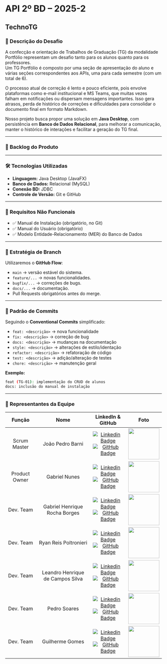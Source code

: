 # API 2º BD – 2025-2  
## TechnoTG  

### 📌 Descrição do Desafio
A confecção e orientação de Trabalhos de Graduação (TG) da modalidade Portfólio representam um desafio tanto para os alunos quanto para os professores.  
Um TG Portfólio é composto por uma seção de apresentação do aluno e várias seções correspondentes aos APIs, uma para cada semestre (com um total de 6).  

O processo atual de correção é lento e pouco eficiente, pois envolve plataformas como e-mail institucional e MS Teams, que muitas vezes falham em notificações ou dispersam mensagens importantes. Isso gera atrasos, perda de histórico de correções e dificuldades para consolidar o documento final em formato Markdown.  

Nosso projeto busca propor uma solução em **Java Desktop**, com persistência em **Banco de Dados Relacional**, para melhorar a comunicação, manter o histórico de interações e facilitar a geração do TG final.  

---

### 📶 Backlog do Produto


---

### 🛠️ Tecnologias Utilizadas
- **Linguagem:** Java Desktop (JavaFX)  
- **Banco de Dados:** Relacional (MySQL)  
- **Conexão BD:** JDBC  
- **Controle de Versão:** Git e GitHub  

---

### 📑 Requisitos Não Funcionais
- ✅ Manual de Instalação (obrigatório, no Git)  
- ✅ Manual do Usuário (obrigatório)  
- ✅ Modelo Entidade-Relacionamento (MER) do Banco de Dados  

---

### 🌱 Estratégia de Branch
Utilizaremos o **GitHub Flow**:  
- `main` → versão estável do sistema.  
- `feature/...` → novas funcionalidades.  
- `bugfix/...` → correções de bugs.  
- `docs/...` → documentação.  
- Pull Requests obrigatórios antes do merge.  

---

### 📝 Padrão de Commits
Seguindo o **Conventional Commits** simplificado:  
- `feat: <descrição>` → nova funcionalidade  
- `fix: <descrição>` → correção de bug  
- `docs: <descrição>` → mudanças na documentação  
- `style: <descrição>` → alterações de estilo/identação  
- `refactor: <descrição>` → refatoração de código  
- `test: <descrição>` → adição/alteração de testes  
- `chore: <descrição>` → manutenção geral  

**Exemplo:**  
```bash
feat (TG-01): implementação do CRUD de alunos
docs: inclusão do manual de instalação
```

---

### 👥 Representantes da Equipe
| Função        | Nome                              | LinkedIn & GitHub                                                                                                                                                                                                                                                                                                                      | Foto                                                                                                                                                                                                                                       |
|:-------------:|:---------------------------------:|:--------------------------------------------------------------------------------------------------------------------------------------------------------------------------------------------------------------------------------------------------------------------------------------------------------------------------------------:|:------------------------------------------------------------------------------------------------------------------------------------------------------------------------------------------------------------------------------------------:|
| Scrum Master  | João Pedro Barni                  | [![Linkedin Badge](https://img.shields.io/badge/Linkedin-blue?style=flat-square&logo=Linkedin&logoColor=white)](https://www.linkedin.com/in/joao-pedro-barni-lima/) <br> [![GitHub Badge](https://img.shields.io/badge/GitHub-111217?style=flat-square&logo=github&logoColor=white)](https://github.com/SaturnSeraphin)                | <img src="https://media.licdn.com/dms/image/v2/D4D03AQHov5WKOHnVTA/profile-displayphoto-scale_200_200/B4DZjt1Qo3G8AY-/0/1756336820726?e=1759363200&v=beta&t=ubUptDpr3FIlsUzoCqFMkH7ICOoq8sjYhhtrhGUlzp4" width="100">                      |
| Product Owner | Gabriel Nunes                     | [![Linkedin Badge](https://img.shields.io/badge/Linkedin-blue?style=flat-square&logo=Linkedin&logoColor=white)](https://www.linkedin.com/in/gabriel-de-barcelos-nunes-a7a69832a/) <br> [![GitHub Badge](https://img.shields.io/badge/GitHub-111217?style=flat-square&logo=github&logoColor=white)](https://github.com/gabrielnunes926) | <img src="https://avatars.githubusercontent.com/u/178607805?v=4" width="100">                                                                                                                                                              |
| Dev. Team     | Gabriel Henrique Rocha Borges     | [![Linkedin Badge](https://img.shields.io/badge/Linkedin-blue?style=flat-square&logo=Linkedin&logoColor=white)](https://www.linkedin.com/in/gabriel-rocha-wk27/) <br> [![GitHub Badge](https://img.shields.io/badge/GitHub-111217?style=flat-square&logo=github&logoColor=white)](https://github.com/GabrielRocha-27)                  | <img src="https://media.licdn.com/dms/image/v2/D4E03AQFybDDdsk0Z9g/profile-displayphoto-shrink_200_200/profile-displayphoto-shrink_200_200/0/1722628568006?e=1759363200&v=beta&t=DMjb5PgFVnvTKsuv9GT4Npoa0JYoLtSKCF8mQTQeNZE" width="100"> |
| Dev. Team     | Ryan Reis Poltronieri             | [![Linkedin Badge](https://img.shields.io/badge/Linkedin-blue?style=flat-square&logo=Linkedin&logoColor=white)](https://www.linkedin.com/in/iryanreiszs/) <br> [![GitHub Badge](https://img.shields.io/badge/GitHub-111217?style=flat-square&logo=github&logoColor=white)](https://github.com/iryanreiszs)                             | <img src="https://media.licdn.com/dms/image/v2/D4D03AQFj9WwRApsixw/profile-displayphoto-crop_800_800/B4DZkByEVtG8AI-/0/1756671527235?e=1759363200&v=beta&t=58mR4NvM04FFcwUED1OV8zvGeOo7MFV1jYXtVPBKMJA" width="100"> |
| Dev. Team     | Leandro Henrique de Campos Silva  | [![Linkedin Badge](https://img.shields.io/badge/Linkedin-blue?style=flat-square&logo=Linkedin&logoColor=white)](https://www.linkedin.com/in/lincoln-borsoi-35b13b23b/) <br> [![GitHub Badge](https://img.shields.io/badge/GitHub-111217?style=flat-square&logo=github&logoColor=white)](https://github.com/LeandroHCampos)             | <img src="https://media.licdn.com/dms/image/v2/D5603AQGkk0A176_DQQ/profile-displayphoto-shrink_400_400/B56ZV_xMzjGUAg-/0/1741605382705?e=1759363200&v=beta&t=sw-GrzUVKbcs98lqB0qkmU2wRr9pJCX7RuJchZiNgfk" width="100">                     |
| Dev. Team     | Pedro Soares                      | [![Linkedin Badge](https://img.shields.io/badge/Linkedin-blue?style=flat-square&logo=Linkedin&logoColor=white)](https://www.linkedin.com/in/pedro-soares-276206292/) <br> [![GitHub Badge](https://img.shields.io/badge/GitHub-111217?style=flat-square&logo=github&logoColor=white)](https://github.com/pdrsoares)                    | <img src="https://media.licdn.com/dms/image/v2/D4D03AQHqvtlQK3Tylg/profile-displayphoto-shrink_200_200/B4DZYC1N3kHsAc-/0/1743804229023?e=1759363200&v=beta&t=kvznv11Cie1-VtQZbxx3Egn2RCfb21Ymr_B-G9ChZ7Q" width="100">                     |
| Dev. Team     | Guilherme Gomes                   | [![Linkedin Badge](https://img.shields.io/badge/Linkedin-blue?style=flat-square&logo=Linkedin&logoColor=white)](https://www.linkedin.com/in/guilherme-gomes-crisostomo/) <br> [![GitHub Badge](https://img.shields.io/badge/GitHub-111217?style=flat-square&logo=github&logoColor=white)](https://github.com/guilhermegcris)           | <img src="https://media.licdn.com/dms/image/v2/D4D03AQEvcTc_ydKXOQ/profile-displayphoto-scale_200_200/B4DZjt2eeqG8Ag-/0/1756337140235?e=1759363200&v=beta&t=icAh6Ex9p_x298J_e99cRyEtjlVnuyrV9WVP7cJFz7Y" width="100">                      |
